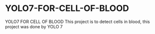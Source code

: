 # YOLO7-FOR-CELL-OF-BLOOD
YOLO7  FOR CELL OF BLOOD
This project is to detect cells in blood, this project was done by YOLO 7
